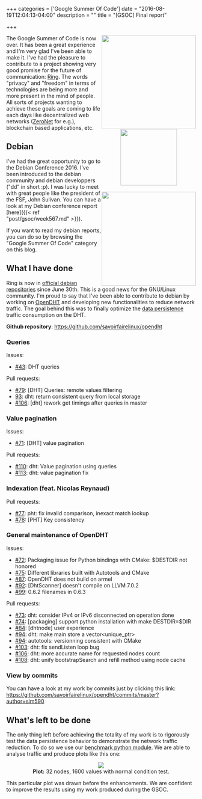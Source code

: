 +++
categories = ['Google Summer Of Code']
date = "2016-08-19T12:04:13-04:00"
description = ""
title = "[GSOC] Final report"

+++

<div style="float:right">
    <img width="250" src="/img/gsoc.png"/><br>
        <div style="text-align:center">
            <img width="150" src="/img/debianlogo.svg"/><br><br>
            <img width="250" src="/img/ring.svg"/>
        </div>
</div>

The Google Summer of Code is now over. It has been a great experience and I'm
very glad I've been able to make it. I've had the pleasure to contribute to a
project showing very good promise for the future of communication: [Ring][]. The
words "privacy" and "freedom" in terms of technologies are being more and more
present in the mind of people. All sorts of projects wanting to achieve these
goals are coming to life each days like decentralized web networks ([ZeroNet][]
for e.g.), blockchain based applications, etc.

[Ring]: https://ring.cx
[ZeroNet]: https://zeronet.io/

## Debian

I've had the great opportunity to go to the Debian Conference 2016. I've been
introduced to the debian community and debian developpers ("dd" in short :p). I
was lucky to meet with great people like the president of the FSF, John Sulivan.
You can have a look at my Debian conference report [here]({{< ref
"post/gsoc/week567.md" >}}).

If you want to read my debian reports,  you can do so by browsing the "Google
Summer Of Code" category on this blog.

## What I have done

Ring is now in [official debian
repositories](https://packages.qa.debian.org/r/ring.html) since June 30th. This
is a good news for the GNU/Linux community. I'm proud to say that I've been able
to contribute to debian by working on [OpenDHT][] and developing new
functionalities to reduce network traffic. The goal behind this was to finally
optimize the [data persistence][] traffic consumption on the DHT.

**Github repository**: https://github.com/savoirfairelinux/opendht

[OpenDHT]: http://opendht.net
[data persistence]: http://sim590.github.io/post/gsoc/intro/#data-persistence:34c4da6d4768d05e50db99357a299b5c

### Queries

Issues:

- [#43](https://github.com/savoirfairelinux/opendht/issues/43): DHT queries

Pull requests:

- [#79](https://github.com/savoirfairelinux/opendht/pull/79): [DHT] Queries: remote values filtering
- [93](https://github.com/savoirfairelinux/opendht/pull/93): dht: return consistent query from local storage
- [#106](https://github.com/savoirfairelinux/opendht/pull/106): [dht] rework get timings after queries in master

### Value pagination

Issues:

- [#71](https://github.com/savoirfairelinux/opendht/issues/71): [DHT] value pagination

Pull requests:

- [#110](https://github.com/savoirfairelinux/opendht/pull/110): dht: Value pagination using queries
- [#113](https://github.com/savoirfairelinux/opendht/pull/113): dht: value pagination fix

### Indexation (feat. Nicolas Reynaud)

Pull requests:

- [#77](https://github.com/savoirfairelinux/opendht/pull/77): pht: fix invalid comparison, inexact match lookup
- [#78](https://github.com/savoirfairelinux/opendht/pull/78): [PHT] Key consistency

### General maintenance of OpenDHT

Issues:

- [#72](https://github.com/savoirfairelinux/opendht/issues/72): Packaging issue for Python bindings with CMake: $DESTDIR not honored
- [#75](https://github.com/savoirfairelinux/opendht/issues/75): Different libraries built with Autotools and CMake
- [#87](https://github.com/savoirfairelinux/opendht/issues/87): OpenDHT does not build on armel
- [#92](https://github.com/savoirfairelinux/opendht/issues/92): [DhtScanner] doesn't compile on LLVM 7.0.2
- [#99](https://github.com/savoirfairelinux/opendht/issues/99): 0.6.2 filenames in 0.6.3

Pull requests:

- [#73](https://github.com/savoirfairelinux/opendht/pull/73): dht: consider IPv4 or IPv6 disconnected on operation done
- [#74](https://github.com/savoirfairelinux/opendht/pull/74): [packaging] support python installation with make DESTDIR=$DIR
- [#84](https://github.com/savoirfairelinux/opendht/pull/84): [dhtnode] user experience
- [#94](https://github.com/savoirfairelinux/opendht/pull/94): dht: make main store a vector<unique_ptr<Storage>>
- [#94](https://github.com/savoirfairelinux/opendht/pull/95): autotools: versionning consistent with CMake
- [#103](https://github.com/savoirfairelinux/opendht/pull/103): dht: fix sendListen loop bug
- [#106](https://github.com/savoirfairelinux/opendht/pull/107): dht: more accurate name for requested nodes count
- [#108](https://github.com/savoirfairelinux/opendht/pull/108): dht: unify bootstrapSearch and refill method using node cache

### View by commits

You can have a look at my work by commits just by clicking this link:
https://github.com/savoirfairelinux/opendht/commits/master?author=sim590

## What's left to be done

The only thing left before achieving the totality of my work is to rigorously
test the data persistence behavior to demonstrate the network traffic reduction.
To do so we use our [benchmark python module][]. We are able to analyse traffic
and produce plots like this one:

<div style="text-align:center">
<img src="/img/gsoc/traffic.plot.png"/><br>
<b>Plot:</b> 32 nodes, 1600 values with normal condition test.
</div>

This particular plot was drawn before the enhancements. We are confident to
improve the results using my work produced during the GSOC.

[benchmark python module]: https://github.com/savoirfairelinux/opendht/tree/master/python/tools
